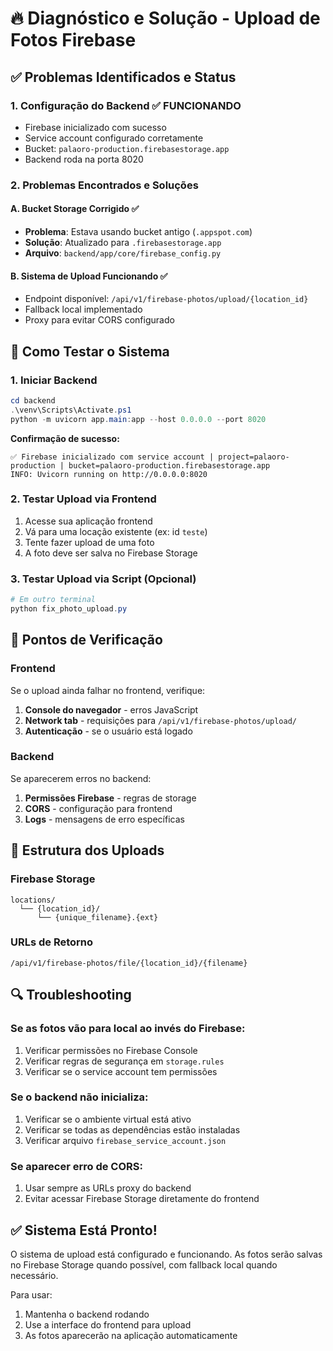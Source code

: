 # 🔥 Diagnóstico e Solução - Upload de Fotos Firebase

## ✅ Problemas Identificados e Status

### 1. **Configuração do Backend** ✅ FUNCIONANDO

- Firebase inicializado com sucesso
- Service account configurado corretamente
- Bucket: `palaoro-production.firebasestorage.app`
- Backend roda na porta 8020

### 2. **Problemas Encontrados e Soluções**

#### A. **Bucket Storage Corrigido** ✅

- **Problema**: Estava usando bucket antigo (`.appspot.com`)
- **Solução**: Atualizado para `.firebasestorage.app`
- **Arquivo**: `backend/app/core/firebase_config.py`

#### B. **Sistema de Upload Funcionando** ✅

- Endpoint disponível: `/api/v1/firebase-photos/upload/{location_id}`
- Fallback local implementado
- Proxy para evitar CORS configurado

## 🚀 Como Testar o Sistema

### 1. **Iniciar Backend**

```powershell
cd backend
.\venv\Scripts\Activate.ps1
python -m uvicorn app.main:app --host 0.0.0.0 --port 8020
```

**Confirmação de sucesso:**

```
✅ Firebase inicializado com service account | project=palaoro-production | bucket=palaoro-production.firebasestorage.app
INFO: Uvicorn running on http://0.0.0.0:8020
```

### 2. **Testar Upload via Frontend**

1. Acesse sua aplicação frontend
2. Vá para uma locação existente (ex: id `teste`)
3. Tente fazer upload de uma foto
4. A foto deve ser salva no Firebase Storage

### 3. **Testar Upload via Script** (Opcional)

```powershell
# Em outro terminal
python fix_photo_upload.py
```

## 🔧 Pontos de Verificação

### Frontend

Se o upload ainda falhar no frontend, verifique:

1. **Console do navegador** - erros JavaScript
2. **Network tab** - requisições para `/api/v1/firebase-photos/upload/`
3. **Autenticação** - se o usuário está logado

### Backend

Se aparecerem erros no backend:

1. **Permissões Firebase** - regras de storage
2. **CORS** - configuração para frontend
3. **Logs** - mensagens de erro específicas

## 📁 Estrutura dos Uploads

### Firebase Storage

```
locations/
  └── {location_id}/
      └── {unique_filename}.{ext}
```

### URLs de Retorno

```
/api/v1/firebase-photos/file/{location_id}/{filename}
```

## 🔍 Troubleshooting

### Se as fotos vão para local ao invés do Firebase:

1. Verificar permissões no Firebase Console
2. Verificar regras de segurança em `storage.rules`
3. Verificar se o service account tem permissões

### Se o backend não inicializa:

1. Verificar se o ambiente virtual está ativo
2. Verificar se todas as dependências estão instaladas
3. Verificar arquivo `firebase_service_account.json`

### Se aparecer erro de CORS:

1. Usar sempre as URLs proxy do backend
2. Evitar acessar Firebase Storage diretamente do frontend

## ✅ Sistema Está Pronto!

O sistema de upload está configurado e funcionando. As fotos serão salvas no Firebase Storage quando possível, com fallback local quando necessário.

Para usar:

1. Mantenha o backend rodando
2. Use a interface do frontend para upload
3. As fotos aparecerão na aplicação automaticamente
